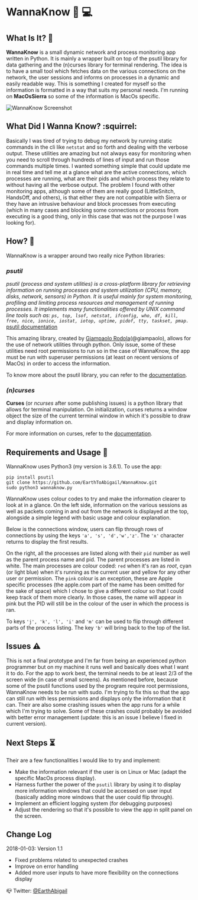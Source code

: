 # WannaKnow :busts_in_silhouette: :computer:

## What Is It? :traffic_light:

**WannaKnow** is a small dynamic network and process monitoring app written in Python.
It is mainly a wrapper built on top of the psutil library for data gathering and the (n)curses
library for terminal rendering. The idea is to have a small tool which fetches data on
the various connections on the network, the user sessions and informs on processes in a dynamic
and easily readable way. This is something I created for myself so the information is formatted
in a way that suits my personal needs. I'm running on **MacOsSierra** so some of the information
is MacOs specific.

![WannaKnow Screenshot](https://raw.github.com/EarthToAbigail/WannaKnow/master/WannaKnow_screenshot.png)


## What Did I Wanna Know? :squirrel:

Basically I was tired of trying to debug my network by running static commands in the cli like
`netstat` and so forth and dealing with the verbose output. These utilities are
amazing but not always easy for monitoring when you need to scroll through
hundreds of lines of input and run those
commands multiple times. I wanted something simple that could update me in real time and tell me at a
glance what are the active connections, which processes are running, what are their pids and which process
they relate to without having all the verbose output.
The problem I found with other monitoring apps, although some of them are really good (LittleSnitch,
 HandsOff, and others), is that either they are not compatible with Sierra or they have an intrusive
behaviour and block processes from executing (which in many cases and blocking some
connections or process from executing is a good thing, only in this case that was not the purpose I was
looking for).

## How? :construction:

WannaKnow is a wrapper around two really nice Python libraries:

### *psutil*

*psutil (process and system utilities) is a cross-platform library for retrieving information on running
processes and system utilization (CPU, memory, disks, network, sensors) in Python. It is useful mainly for
system monitoring, profiling and limiting process resources and management of running processes. It
implements many functionalities offered by UNIX command line tools such as: `ps, top, lsof, netstat,
ifconfig, who, df, kill, free, nice, ionice, iostat, iotop, uptime, pidof, tty, taskset, pmap.`*
[psutil documentation](http://psutil.readthedocs.io/en/latest/#about)


This amazing library, created by [Giampaolo Rodola](http://grodola.blogspot.com/p/about.html)(@giampaolo), allows for the use of network utilities through python. Only issue,
some of these utilities need root permissions to run so in the case of WannaKnow, the app must be run with
superuser permissions (at least on recent versions of MacOs) in order to access the information.

To know more about the psutil library, you can refer to the [documentation](http://psutil.readthedocs.io/en/latest/#about).

### *(n)curses*

**Curses** (or *ncurses* after some publishing issues) is a python library that allows for terminal
manipulation. On initialization, curses returns a window object the size of the current terminal window
in which it's possible to draw and display information on.

For more information on curses, refer to the [documentation](https://docs.python.org/3.3/howto/curses.html).

## Requirements and Usage :floppy_disk:

WannaKnow uses Python3 (my version is 3.6.1).
To use the app:

```
pip install psutil  
git clone https://github.com/EarthToAbigail/WannaKnow.git
sudo python3 wannaknow.py
```

WannaKnow uses colour codes to try and make the information clearer to look at in a glance. On the left
side, information on the various sessions as well as packets coming in and out from the network is
 displayed at the top, alongside a simple legend with basic usage and colour explanation.

Below is the connections window, users can flip through rows of connections by using the keys `'a', 's',
'd','w','z'`. The `'x'` character returns to display the first results.

On the right, all the processes are listed along with their `pid` number as well as the parent process name
and pid. The parent processes are listed in white. The main processes are colour coded: `red` when it's ran as *root*, cyan (or light blue) when it's running as the current user and yellow for any
other user or permission. The `pink` colour is an exception, these are Apple specific processes (the
apple.com part of the name has been omitted for the sake of space) which I chose to give a different colour
so that I could keep track of them more clearly. In those cases, the name will appear in pink but the PID
will still be in the colour of the user in which the process is ran.

To keys `'j', 'k', 'l', 'i'` and `'m'` can be used to flip through different parts of the process listing. The
key `'b'` will bring back to the top of the list.

## Issues :warning:

This is not a final prototype  and I'm far from being an experienced python programmer but on my machine it
runs well and basically does what I want it to do. For the app to work best, the terminal needs to be at
least 2/3 of the screen wide (in case of small screens). As mentioned before, because some of the psutil
functions used by the program require root permissions, WannaKnow needs to be run with sudo. I'm trying to
fix this so that the app can still run with less permissions and displays only the information that it can.
Their are also some crashing issues when the app runs for a while which I'm trying to solve. Some of these crashes could probably be avoided with better error management (update: this is an issue I believe I fixed in current version).

## Next Steps :hourglass_flowing_sand:

Their are a few functionalities I would like to try and implement:
* Make the information relevant if the user is on Linux or Mac (adapt the specific MacOs process display).
* Harness further the power of the `psutil` library by using it to display more information windows that could be accessed on user input (basically adding more windows that the user could flip through).
* Implement an efficient logging system (for debugging purposes)
* Adjust the rendering so that it's possible to view the app in split panel on the screen.

## Change Log

2018-01-03: Version 1.1
* Fixed problems related to unexpected crashes
* Improve on error handling
* Added more user inputs to have more flexibility on the connections display


:mailbox_closed: Twitter: [@EarthAbigail](https://twitter.com/EarthAbigail)
